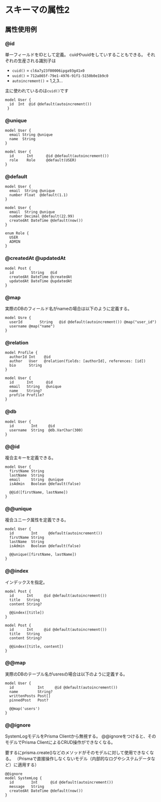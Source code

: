 # スキーマの属性2

## 属性使用例

### @id

単一フィールドをIDとして定義。
cuidやuuidをしていすることもできる。
それぞれの生産される識別子は

- `cuid()` = `cl6a7y23f00006ipga93g41x0`
- `uuid()` = `712a865f-79e1-4976-91f1-5150b0e1b9c0`
- `autoincrement()` = 1,2,3...

主に使われているのは`cuid()`です

```:schema.prisma
model User {
  id  Int  @id @default(autoincrement())
 }
```

### @unique

```:schema.prisma
model User {
  email String @unique
  name  String
}
```

```:schema.prisma
model User {
  id      Int      @id @default(autoincrement())
  role    Role     @default(USER)
}
```

### @default

```:schema.prisma
model User {
  email  String @unique
  number Float  @default(1.1)
}
```

```:schema.prisma
model User {
  email  String @unique
  number Decimal @default(22.99)
  createdAt DateTime @default(now())
}
```

```:schema.prisma
enum Role {
  USER
  ADMIN
}
```

### @createdAt  @updatedAt

```:schema.prisma
model Post {
  id        String   @id
  createdAt DateTime @createdAt
  updatedAt DateTime @updatedAt
}
```


### @map

実際のDBのフィールド名がnameの場合は以下のように定義する。

```:schema.prisma
model Usre {
  userId        String   @id @default(autoincrement()) @map("user_id")
  username @map("name")
}
```

### @relation

```:schema.prisma
model Profile {
  authorId Int    @id
  author   User   @relation(fields: [authorId], references: [id])
  bio      String
}
```

```:schema.prisma
model User {
  id      Int      @id
  email   String   @unique
  name    String?
  profile Profile?
}
```

### @db

```:schema.prisma
model User {
  id        Int     @id 
  username  String  @db.VarChar(300)
}
```

### @@id

複合主キーを定義できる。

```:schema.prisma
model User {
  firstName String
  lastName  String
  email     String  @unique
  isAdmin   Boolean @default(false)

  @@id([firstName, lastName])
}
```

### @@unique

複合ユニーク属性を定義できる。

```:schema.prisma
model User {
  id        Int     @default(autoincrement())
  firstName String
  lastName  String
  isAdmin   Boolean @default(false)

  @@unique([firstName, lastName])
}
```

### @@index

インデックスを指定。

```:schema.prisma
model Post {
  id      Int     @id @default(autoincrement())
  title   String
  content String?

  @@index([title])
}
```

```:schema.prisma
model Post {
  id      Int     @id @default(autoincrement())
  title   String
  content String?

  @@index([title, content])
}
```

### @@map

実際のDBのテーブル名がusresの場合は以下のように定義する。

```:schema.prisma
model User {
  id           Int     @id @default(autoincrement())
  name         String?
  writtenPosts Post[]
  pinnedPost   Post?

  @@map('users')
}
```

### @@ignore

SystemLogモデルをPrisma Clientから無視する。
@@ignoreをつけると、そのモデルでPrisma ClientによるCRUD操作ができなくなる。

要するにprisma.create()などのメソッドがそのモデルに対して使用できなくなる。
（Prismaで直接操作しなくないモデル（内部的なログやシステムデータなど）に適用する）

```:schema.prisma
@@ignore
model SystemLog {
  id        Int      @id @default(autoincrement())
  message   String
  createdAt DateTime @default(now())
}
```

###
